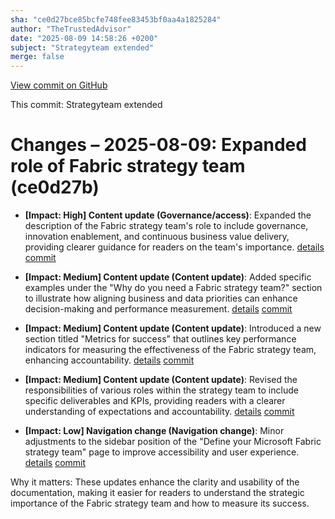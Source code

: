 ```yaml
---
sha: "ce0d27bce85bcfe748fee83453bf0aa4a1825284"
author: "TheTrustedAdvisor"
date: "2025-08-09 14:58:26 +0200"
subject: "Strategyteam extended"
merge: false
---
```


[View commit on GitHub](https://github.com/TheTrustedAdvisor/FabricAdoptionFramework/commit/ce0d27bce85bcfe748fee83453bf0aa4a1825284)

This commit: Strategyteam extended

# Changes – 2025-08-09: Expanded role of Fabric strategy team (ce0d27b)

- **[Impact: High] Content update (Governance/access)**: Expanded the description of the Fabric strategy team's role to include governance, innovation enablement, and continuous business value delivery, providing clearer guidance for readers on the team's importance. [details](/docs/about/changes/2025-08-09-strategyteam-extended) [commit](https://github.com/TheTrustedAdvisor/FabricAdoptionFramework/commit/ce0d27bce85bcfe748fee83453bf0aa4a1825284)

- **[Impact: Medium] Content update (Content update)**: Added specific examples under the "Why do you need a Fabric strategy team?" section to illustrate how aligning business and data priorities can enhance decision-making and performance measurement. [details](/docs/about/changes/2025-08-09-strategyteam-extended) [commit](https://github.com/TheTrustedAdvisor/FabricAdoptionFramework/commit/ce0d27bce85bcfe748fee83453bf0aa4a1825284)

- **[Impact: Medium] Content update (Content update)**: Introduced a new section titled "Metrics for success" that outlines key performance indicators for measuring the effectiveness of the Fabric strategy team, enhancing accountability. [details](/docs/about/changes/2025-08-09-strategyteam-extended) [commit](https://github.com/TheTrustedAdvisor/FabricAdoptionFramework/commit/ce0d27bce85bcfe748fee83453bf0aa4a1825284)

- **[Impact: Medium] Content update (Content update)**: Revised the responsibilities of various roles within the strategy team to include specific deliverables and KPIs, providing readers with a clearer understanding of expectations and accountability. [details](/docs/about/changes/2025-08-09-strategyteam-extended) [commit](https://github.com/TheTrustedAdvisor/FabricAdoptionFramework/commit/ce0d27bce85bcfe748fee83453bf0aa4a1825284)

- **[Impact: Low] Navigation change (Navigation change)**: Minor adjustments to the sidebar position of the "Define your Microsoft Fabric strategy team" page to improve accessibility and user experience. [details](/docs/about/changes/2025-08-09-strategyteam-extended) [commit](https://github.com/TheTrustedAdvisor/FabricAdoptionFramework/commit/ce0d27bce85bcfe748fee83453bf0aa4a1825284)

Why it matters: These updates enhance the clarity and usability of the documentation, making it easier for readers to understand the strategic importance of the Fabric strategy team and how to measure its success.
